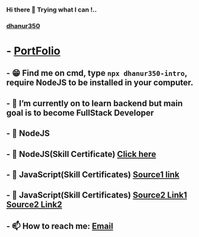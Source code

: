 ### Hi there 👋 Trying what I can !..
### **[dhanur350](https://github.com/dhanur350)**
# - **[PortFolio](https://dhanur350.github.io/My_Portfolio/)**
## - 😁 Find me on cmd, type `npx dhanur350-intro`, require NodeJS to be installed in your computer.
## - 🔭 I’m currently on to learn backend but main goal is to become FullStack Developer
## - 🌱 NodeJS 
## - 🌱 NodeJS(Skill Certificate) [Click here](https://www.hackerrank.com/certificates/d760b382240e)
## - 🌱 JavaScript(Skill Certificates) [Source1 link](https://www.hackerrank.com/certificates/7b12add32d84)
## - 🌱 JavaScript(Skill Certificates) [Source2 Link1](https://skillsoft.digitalbadges.skillsoft.com/6cbf8cc6-94d2-4d64-8d97-801078149751) [Source2 Link2](https://drive.google.com/file/d/1arQYd47h32RQ2k-1iPhj0TUt7Pp9yj3d/view?usp=sharing)
## - 📫 How to reach me: [Email](mailto:dhanur297@gmail.com)
